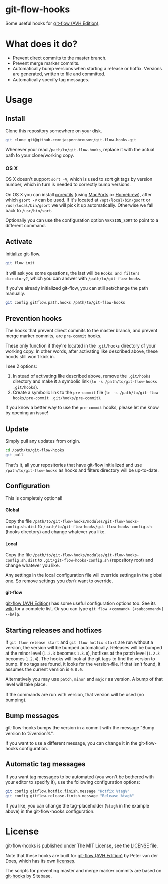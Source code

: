git-flow-hooks
==============

Some useful hooks for [git-flow (AVH Edition)][1].

What does it do?
================

- Prevent direct commits to the master branch.
- Prevent merge marker commits.
- Automatically bump versions when starting a release or hotfix. Versions are generated, written to file and committed.
- Automatically specify tag messages.

Usage
=====

Install
-------

Clone this repository somewhere on your disk.

```sh
git clone git@github.com:jaspernbrouwer/git-flow-hooks.git
```

Whenever your read `/path/to/git-flow-hooks`, replace it with the actual path to your clone/working copy.

### OS X

OS X doesn't support `sort -V`, which is used to sort git tags by version number, which in turn is needed to correctly bump versions.

On OS X you can install [coreutils][6] (using [MacPorts][7] or [Homebrew][8]), after which `gsort -V` can be used.
If it's located at `/opt/local/bin/gsort` or `/usr/local/bin/gsort` we will pick it up automatically.
Otherwise we fall back to `/usr/bin/sort`.

Optionally you can use the configuration option `VERSION_SORT` to point to a different command.

Activate
--------

Initialize git-flow.

```sh
git flow init
```

It will ask you some questions, the last will be `Hooks and filters directory?`, which you can answer with `/path/to/git-flow-hooks`.

If you've already initialized git-flow, you can still set/change the path manually.

```sh
git config gitflow.path.hooks /path/to/git-flow-hooks
```

Prevention hooks
----------------

The hooks that prevent direct commits to the master branch, and prevent merge marker commits, are `pre-commit` hooks.

These only function if they're located in the `.git/hooks` directory of your working copy.
In other words, after activating like described above, these hoods still won't kick in.

I see 2 options:

1. In stead of activating like described above, remove the `.git/hooks` directory and make it a symbolic link (`ln -s /path/to/git-flow-hooks .git/hooks`).
2. Create a symbolic link to the `pre-commit` file (`ln -s /path/to/git-flow-hooks/pre-commit .git/hooks/pre-commit`).

If you know a better way to use the `pre-commit` hooks, please let me know by opening an issue!

Update
------

Simply pull any updates from origin.

```sh
cd /path/to/git-flow-hooks
git pull
```

That's it, all your repositories that have git-flow initialized and use `/path/to/git-flow-hooks` as hooks and filters directory will be up-to-date.

Configuration
-------------

This is completely optional!

#### Global

Copy the file `/path/to/git-flow-hooks/modules/git-flow-hooks-config.sh.dist` to `/path/to/git-flow-hooks/git-flow-hooks-config.sh` (hooks directory) and change whatever you like.

#### Local

Copy the file `/path/to/git-flow-hooks/modules/git-flow-hooks-config.sh.dist` to `.git/git-flow-hooks-config.sh` (repository root) and change whatever you like.

Any settings in the local configuration file will override settings in the global one. So remove settings you _don't_ want to override.

#### git-flow

[git-flow (AVH Edition)][1] has some useful configuration options too.
See its [wiki][5] for a complete list.
Or you can type `git flow <command> [<subcommand>] --help`.

Starting releases and hotfixes
------------------------------

If `git flow release start` and `git flow hotfix start` are run without a version, the version will be bumped automatically.
Releases will be bumped at the minor level (`1.2.3` becomes `1.3.0`), hotfixes at the patch level (`1.2.3` becomes `1.2.4`).
The hooks will look at the git tags to find the version to bump.
If no tags are found, it looks for the version-file.
If that isn't found, it assumes the current version is `0.0.0`.

Alternatively you may use `patch`, `minor` and `major` as version.
A bump of that level will take place.

If the commands are run with version, that version will be used (no bumping).

Bump messages
-------------

git-flow-hooks bumps the version in a commit with the message "Bump version to %version%".

If you want to use a different message, you can change it in the git-flow-hooks configuration.

Automatic tag messages
----------------------

If you want tag messages to be automated (you won't be bothered with your editor to specify it), use the following configuration options:

```sh
git config gitflow.hotfix.finish.message "Hotfix %tag%"
git config gitflow.release.finish.message "Release %tag%"
```

If you like, you can change the tag-placeholder (`%tag%` in the example above) in the git-flow-hooks configuration.

License
=======

git-flow-hooks is published under The MIT License, see the [LICENSE][2] file.

Note that these hooks are built for [git-flow (AVH Edition)][1] by Peter van der Does, which has its own [licenses][3].

The scripts for preventing master and merge marker commits are based on [git-hooks][4] by Sitebase.

[1]: https://github.com/petervanderdoes/gitflow
[2]: https://github.com/jaspernbrouwer/git-flow-hooks/blob/master/LICENSE
[3]: https://github.com/petervanderdoes/gitflow/blob/master/LICENSE
[4]: https://github.com/Sitebase/git-hooks
[5]: https://github.com/petervanderdoes/gitflow/wiki/Reference:-Configuration
[6]: http://www.gnu.org/software/coreutils
[7]: http://www.macports.org/
[8]: http://brew.sh/
